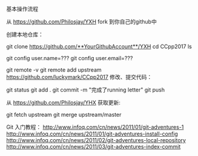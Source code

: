 基本操作流程

从 https://github.com/Philosjay/YXH fork 到你自己的github中

创建本地仓库：

git clone https://github.com/**YourGithubAccount**/YXH
cd CCpp2017
ls

git config user.name=???
git config user.email=??? 

git remote -v
git remote add upstream https://github.com/luckymark/CCpp2017
修改、提交代码：

git status
git add .
git commit -m "完成了running letter"
git push

从 https://github.com/Philosjay/YHX 获取更新:

git fetch upstream
git merge upstream/master

Git 入门教程：
http://www.infoq.com/cn/news/2011/01/git-adventures-1
http://www.infoq.com/cn/news/2011/01/git-adventures-install-config
http://www.infoq.com/cn/news/2011/02/git-adventures-local-repository
http://www.infoq.com/cn/news/2011/03/git-adventures-index-commit
